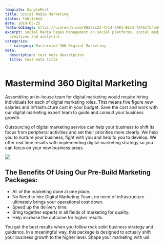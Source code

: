 ```yaml
---
template: SinglePost
title: Social Media Marketing
status: Published
date: 2018-05-25
featuredImage: https://ucarecdn.com/80375c23-4714-4983-8073-f0f63fb43e9e/
excerpt: Social Media Pages Management on social platforms, social media
  creatives and analytics.
categories:
  - category: Mastermind 360 Digital Marketing
meta:
  description: test meta description
  title: test meta title
---
```

# Mastermind 360 Digital Marketing

Assembling an in-house team for digital marketing would require hiring individuals for each of digital marketing roles. That means five figure new salaries and Infrastructure cost in your budget. Save the cost and work with our digital marketing expert team to guide and consult your business growth.

Outsourcing of digital marketing service can help your business to shift its focus from peripheral activities and set their priorities more clearly. We help you to nurture your business, fight with you and help to you to develop. We offer real time results with implementing digital marketing strategy so you can focus on your new business areas.

![](https://ucarecdn.com/36a24b10-112a-4bdb-8448-ab731cce0aa4/)

## The Benefits Of Using Our Pre-Build Marketing Packages:

* All of the marketing done at one place.
* No Need to hire Digital Marketing Team, no need of infrastructure ultimately brings your operational cost down.
* Speed up the delivery time.
* Bring together experts in all fields of marketing for quality.
* Help increase the outcome for higher results.

You get the best results when you follow rock solid business strategy and guidance. In a meaningful way, this package is designed to actually shift your business growth to the higher level. Shape your marketing with us!